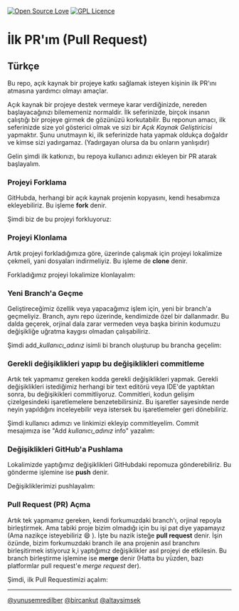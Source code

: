 [![Open Source Love](https://badges.frapsoft.com/os/v3/open-source.png?v=103)](https://github.com/ellerbrock/open-source-badges/) [![GPL Licence](https://badges.frapsoft.com/os/gpl/gpl.png?v=103)](https://opensource.org/licenses/GPL-3.0/)

# İlk PR'ım (Pull Request)

## Türkçe

Bu repo, açık kaynak bir projeye katkı sağlamak isteyen kişinin ilk PR'ını atmasına yardımcı olmayı amaçlar.

Açık kaynak bir projeye destek vermeye karar verdiğinizde, nereden başlayacağınızı bilememeniz normaldir.
İlk seferinizde, birçok insanın çalıştığı bir projeye girmek de gözünüzü korkutabilir.
Bu reponun amacı, ilk seferinizde size yol gösterici olmak ve sizi bir *Açık Kaynak Geliştiricisi* yapmaktır.
Şunu unutmayın ki, ilk seferinizde hata yapmak oldukça doğaldır ve kimse sizi yadırgamaz. (Yadırgayan olursa da bu onların yanlışıdır)

Gelin şimdi ilk katkınızı, bu repoya kullanıcı adınızı ekleyen bir PR atarak başlayalım.

### Projeyi Forklama

GitHubda, herhangi bir açık kaynak projenin kopyasını, kendi hesabımıza ekleyebiliriz.
Bu işleme **fork** denir.

Şimdi biz de bu projeyi forkluyoruz:

### Projeyi Klonlama

Artık projeyi forkladığımıza göre, üzerinde çalışmak için projeyi lokalimize çekmeli, yani dosyaları indirmeliyiz.
Bu işleme de **clone** denir.

Forkladığımız projeyi lokalimize klonlayalım:

### Yeni Branch'a Geçme

Geliştireceğimiz özellik veya yapacağımız işlem için, yeni bir branch'a geçmeliyiz.
Branch, aynı repo üzerinde, kendimizde özel bir dallanmadır.
Bu dalda geçerek, orjinal dala zarar vermeden veya başka birinin kodumuzu değişikliğe uğratma kaygısı olmadan çalışabiliriz.

Şimdi add_*kullanıcı_adınız* isimli bi branch oluşturup bu brancha geçelim:

### Gerekli değişiklikleri yapıp bu değişiklikleri commitleme

Artık tek yapmamız gereken kodda gerekli değişiklikleri yapmak.
Gerekli değişiklikleri istediğimiz herhangi bir text editörü veya IDE'de yaptıktan sonra, bu değişikikleri commitliyoruz.
Commitleri, kodun gelişim çizelgesindeki işaretlemelere benzetebilirsiniz.
Bu işaretler sayesinde nerde neyin yapıldığını inceleyebilir veya istersek bu işaretlemeler geri dönebiliriz.

Şimdi kullanıcı adımızı ve linkimizi ekleyip commitleyelim.
Commit mesajımıza ise "Add *kullanıcı_adınız* info" yazalım:

### Değişiklikleri GitHub'a Pushlama

Lokalimizde yaptığımız değişiklikleri GitHubdaki repomuza gönderebiliriz.
Bu gönderme işlemine ise **push** denir.

Değişikliklerimizi pushlayalım:

### Pull Request (PR) Açma

Artık tek yapmamız gereken, kendi forkumuzdaki branch'ı, orjinal repoyla birleştirmek.
Ama tabiki proje bizim olmadığı için bu işi pat diye yapamayız (Ama nazikçe isteyebiliriz :smile: ).
İşte bu nazik isteğe **pull request** denir.
İşin özünde, bizim forkumuzdaki branch ile ana projenin asıl branchını birleşitirmek istiyoruz k,i yaptığımız değişiklikler asıl projeyi de etkilesin.
Bu branch birleştirme işlemine ise **merge** denir (Hatta bu yüzden, bazı platformlar pull request'e *merge request* der).

Şimdi, ilk Pull Requestimizi açalım:

---

[@yunusemredilber](https://github.com/yunusemredilber "Yunus Emre Dilber")
[@bircankut](https://github.com/bircankut "Bircan Kut")
[@altaysimsek](https://github.com/altaysimsek "Altay Şimşek")

